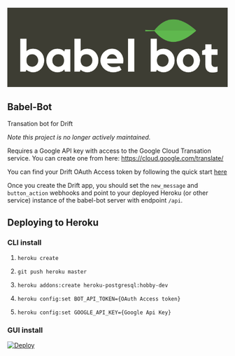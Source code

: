  <p align="center" style="margin-bottom: 25px;"> 
    <img src="img/babel.png" alt="babel bot">
 </p>

Babel-Bot
---
Transation bot for Drift

<i>Note this project is no longer actively maintained.</i>

Requires a Google API key with access to the Google Cloud Transation service. You can create one from here: https://cloud.google.com/translate/

You can find your Drift OAuth Access token by following the quick start <a href="https://devdocs.drift.com/docs/quick-start">here</a>

Once you create the Drift app, you should set the `new_message` and `button_action` webhooks and point to your deployed Heroku (or other service) instance of the babel-bot server with endpoint `/api`.

## Deploying to Heroku

### CLI install 

1. `heroku create`

2. `git push heroku master`

3. `heroku addons:create heroku-postgresql:hobby-dev`

4. `heroku config:set BOT_API_TOKEN={OAuth Access token}`

5. `heroku config:set GOOGLE_API_KEY={Google Api Key}`


### GUI install

[![Deploy](https://www.herokucdn.com/deploy/button.svg)](https://heroku.com/deploy?template=https://github.com/Driftt/babel-bot)

